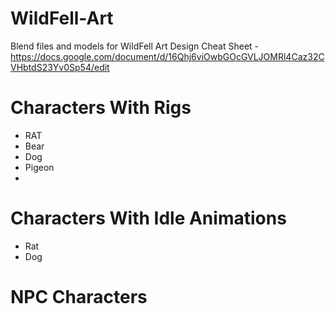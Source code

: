 # WildFell-Art
Blend files and models for WildFell
Art Design Cheat Sheet - https://docs.google.com/document/d/16Qhj6viOwbGOcGVLJOMRl4Caz32CVHbtdS23Yv0Sp54/edit
#
# Characters With Rigs
 - RAT
 - Bear
 - Dog
 - Pigeon
 - 
# Characters With Idle Animations
 - Rat
 - Dog
   
# NPC Characters 
